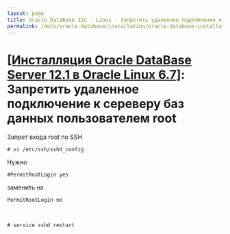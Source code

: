 ```yaml
---
layout: page
title: Oracle DataBase 12c - Linux - Запретить удаленное подключение к сереверу баз данных пользователем root
permalink: /docs/oracle-database/installation/oracle-database-installation/single-instance/simple/linux/6.7/oracle/12.1/oracle-restrict-root-access/
---
```


# <a href="/docs/oracle-database/installation/oracle-database-installation/single-instance/simple/linux/6.7/oracle/12.1/">[Инсталляция Oracle DataBase Server 12.1 в Oracle Linux 6.7]</a>: Запретить удаленное подключение к сереверу баз данных пользователем root


Запрет входа root по SSH


	# vi /etc/ssh/sshd_config

Нужно


	#PermitRootLogin yes

заменить на


	PermitRootLogin no


<br/>

	# service sshd restart
